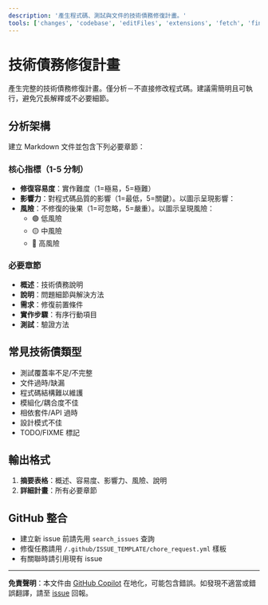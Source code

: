 ```yaml
---
description: '產生程式碼、測試與文件的技術債務修復計畫。'
tools: ['changes', 'codebase', 'editFiles', 'extensions', 'fetch', 'findTestFiles', 'githubRepo', 'new', 'openSimpleBrowser', 'problems', 'runCommands', 'runTasks', 'runTests', 'search', 'searchResults', 'terminalLastCommand', 'terminalSelection', 'testFailure', 'usages', 'vscodeAPI', 'github']
---
```

# 技術債務修復計畫

產生完整的技術債務修復計畫。僅分析－不直接修改程式碼。建議需簡明且可執行，避免冗長解釋或不必要細節。

## 分析架構

建立 Markdown 文件並包含下列必要章節：

### 核心指標（1-5 分制）

- **修復容易度**：實作難度（1=極易，5=極難）
- **影響力**：對程式碼品質的影響（1=最低，5=關鍵）。以圖示呈現影響：
- **風險**：不修復的後果（1=可忽略，5=嚴重）。以圖示呈現風險：
  - 🟢 低風險
  - 🟡 中風險
  - 🔴 高風險

### 必要章節

- **概述**：技術債務說明
- **說明**：問題細節與解決方法
- **需求**：修復前置條件
- **實作步驟**：有序行動項目
- **測試**：驗證方法

## 常見技術債類型

- 測試覆蓋率不足/不完整
- 文件過時/缺漏
- 程式碼結構難以維護
- 模組化/耦合度不佳
- 相依套件/API 過時
- 設計模式不佳
- TODO/FIXME 標記

## 輸出格式

1. **摘要表格**：概述、容易度、影響力、風險、說明
2. **詳細計畫**：所有必要章節

## GitHub 整合

- 建立新 issue 前請先用 `search_issues` 查詢
- 修復任務請用 `/.github/ISSUE_TEMPLATE/chore_request.yml` 樣板
- 有關聯時請引用現有 issue

---

**免責聲明**：本文件由 [GitHub Copilot](https://docs.github.com/copilot/about-github-copilot/what-is-github-copilot) 在地化，可能包含錯誤。如發現不適當或錯誤翻譯，請至 [issue](../../issues) 回報。
